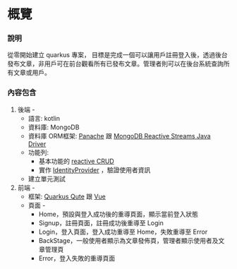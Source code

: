 # **概覽**

### 說明

從零開始建立 quarkus 專案， 目標是完成一個可以讓用戶註冊登入後，透過後台發布文章，非用戶可在前台觀看所有已發布文章。管理者則可以在後台系統查詢所有文章或用戶。

### 內容包含

1. 後端 -
   * 語言: kotlin
   * 資料庫: MongoDB
   * 資料庫 ORM框架: [Panache](https://quarkus.io/guides/mongodb-panache#query-projection) 跟 [MongoDB Reactive Streams Java Driver](https://mongodb.github.io/mongo-java-driver-reactivestreams/)
   * 功能列: 
       * 基本功能的 [reactive CRUD](https://quarkus.io/guides/getting-started-reactive)
       * 實作 [IdentityProvider](https://quarkus.io/guides/security#identity-providers) ，驗證使用者資訊
   * 建立單元測試
2. 前端 - 
   * 框架: [Quarkus Qute](https://quarkus.io/guides/qute) 跟 [Vue](https://vuejs.org/)
   * 頁面 - 
     * Home，預設與登入成功後的重導頁面，顯示當前登入狀態
     * Signup，註冊頁面，註冊成功後重導至 Login
     * Login，登入頁面，登入成功重導至 Home，失敗重導至 Error
     * BackStage，一般使用者顯示為文章發佈頁，管理者顯示使用者及文章管理頁
     * Error，登入失敗的重導頁面
